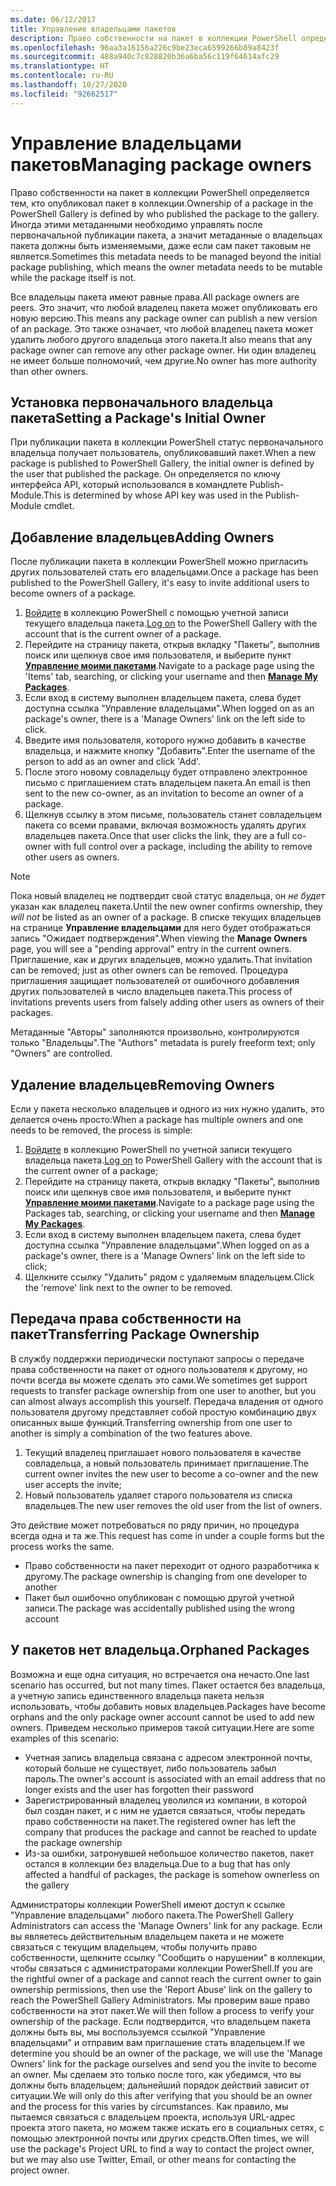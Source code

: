 ```yaml
---
ms.date: 06/12/2017
title: Управление владельцами пакетов
description: Право собственности на пакет в коллекции PowerShell определяется тем, кто опубликовал пакет в коллекции.
ms.openlocfilehash: 96aa3a16156a226c9be23eca6599266b89a8423f
ms.sourcegitcommit: 488a940c7c828820b36a6ba56c119f64614afc29
ms.translationtype: HT
ms.contentlocale: ru-RU
ms.lasthandoff: 10/27/2020
ms.locfileid: "92662517"
---
```

# <a name="managing-package-owners"></a><span data-ttu-id="af832-103">Управление владельцами пакетов</span><span class="sxs-lookup"><span data-stu-id="af832-103">Managing package owners</span></span>

<span data-ttu-id="af832-104">Право собственности на пакет в коллекции PowerShell определяется тем, кто опубликовал пакет в коллекции.</span><span class="sxs-lookup"><span data-stu-id="af832-104">Ownership of a package in the PowerShell Gallery is defined by who published the package to the gallery.</span></span> <span data-ttu-id="af832-105">Иногда этими метаданными необходимо управлять после первоначальной публикации пакета, а значит метаданные о владельцах пакета должны быть изменяемыми, даже если сам пакет таковым не является.</span><span class="sxs-lookup"><span data-stu-id="af832-105">Sometimes this metadata needs to be managed beyond the initial package publishing, which means the owner metadata needs to be mutable while the package itself is not.</span></span>

<span data-ttu-id="af832-106">Все владельцы пакета имеют равные права.</span><span class="sxs-lookup"><span data-stu-id="af832-106">All package owners are peers.</span></span> <span data-ttu-id="af832-107">Это значит, что любой владелец пакета может опубликовать его новую версию.</span><span class="sxs-lookup"><span data-stu-id="af832-107">This means any package owner can publish a new version of an package.</span></span>
<span data-ttu-id="af832-108">Это также означает, что любой владелец пакета может удалить любого другого владельца этого пакета.</span><span class="sxs-lookup"><span data-stu-id="af832-108">It also means that any package owner can remove any other package owner.</span></span> <span data-ttu-id="af832-109">Ни один владелец не имеет больше полномочий, чем другие.</span><span class="sxs-lookup"><span data-stu-id="af832-109">No owner has more authority than other owners.</span></span>

## <a name="setting-a-packages-initial-owner"></a><span data-ttu-id="af832-110">Установка первоначального владельца пакета</span><span class="sxs-lookup"><span data-stu-id="af832-110">Setting a Package's Initial Owner</span></span>

<span data-ttu-id="af832-111">При публикации пакета в коллекции PowerShell статус первоначального владельца получает пользователь, опубликовавший пакет.</span><span class="sxs-lookup"><span data-stu-id="af832-111">When a new package is published to PowerShell Gallery, the initial owner is defined by the user that published the package.</span></span> <span data-ttu-id="af832-112">Он определяется по ключу интерфейса API, который использовался в командлете Publish-Module.</span><span class="sxs-lookup"><span data-stu-id="af832-112">This is determined by whose API key was used in the Publish-Module cmdlet.</span></span>

## <a name="adding-owners"></a><span data-ttu-id="af832-113">Добавление владельцев</span><span class="sxs-lookup"><span data-stu-id="af832-113">Adding Owners</span></span>

<span data-ttu-id="af832-114">После публикации пакета в коллекции PowerShell можно пригласить других пользователей стать его владельцами.</span><span class="sxs-lookup"><span data-stu-id="af832-114">Once a package has been published to the PowerShell Gallery, it's easy to invite additional users to become owners of a package.</span></span>

1. <span data-ttu-id="af832-115">[Войдите](https://powershellgallery.com/users/account/LogOn) в коллекцию PowerShell с помощью учетной записи текущего владельца пакета.</span><span class="sxs-lookup"><span data-stu-id="af832-115">[Log on](https://powershellgallery.com/users/account/LogOn) to the PowerShell Gallery with the account that is the current owner of a package.</span></span>
1. <span data-ttu-id="af832-116">Перейдите на страницу пакета, открыв вкладку "Пакеты", выполнив поиск или щелкнув свое имя пользователя, и выберите пункт [**Управление моими пакетами**](https://www.powershellgallery.com/account/Packages).</span><span class="sxs-lookup"><span data-stu-id="af832-116">Navigate to a package page using the 'Items' tab, searching, or clicking your username and then [**Manage My Packages**](https://www.powershellgallery.com/account/Packages).</span></span>
1. <span data-ttu-id="af832-117">Если вход в систему выполнен владельцем пакета, слева будет доступна ссылка "Управление владельцами".</span><span class="sxs-lookup"><span data-stu-id="af832-117">When logged on as an package's owner, there is a 'Manage Owners' link on the left side to click.</span></span>
1. <span data-ttu-id="af832-118">Введите имя пользователя, которого нужно добавить в качестве владельца, и нажмите кнопку "Добавить".</span><span class="sxs-lookup"><span data-stu-id="af832-118">Enter the username of the person to add as an owner and click 'Add'.</span></span>
1. <span data-ttu-id="af832-119">После этого новому совладельцу будет отправлено электронное письмо с приглашением стать владельцем пакета.</span><span class="sxs-lookup"><span data-stu-id="af832-119">An email is then sent to the new co-owner, as an invitation to become an owner of a package.</span></span>
1. <span data-ttu-id="af832-120">Щелкнув ссылку в этом письме, пользователь станет совладельцем пакета со всеми правами, включая возможность удалять других владельцев пакета.</span><span class="sxs-lookup"><span data-stu-id="af832-120">Once that user clicks the link, they are a full co-owner with full control over a package, including the ability to remove other users as owners.</span></span>

> [!NOTE]
> <span data-ttu-id="af832-121">Пока новый владелец не подтвердит свой статус владельца, он *не будет* указан как владелец пакета.</span><span class="sxs-lookup"><span data-stu-id="af832-121">Until the new owner confirms ownership, they *will not* be listed as an owner of a package.</span></span> <span data-ttu-id="af832-122">В списке текущих владельцев на странице **Управление владельцами** для него будет отображаться запись "Ожидает подтверждения".</span><span class="sxs-lookup"><span data-stu-id="af832-122">When viewing the **Manage Owners** page, you will see a "pending approval" entry in the current owners.</span></span>
> <span data-ttu-id="af832-123">Приглашение, как и других владельцев, можно удалить.</span><span class="sxs-lookup"><span data-stu-id="af832-123">That invitation can be removed; just as other owners can be removed.</span></span> <span data-ttu-id="af832-124">Процедура приглашения защищает пользователей от ошибочного добавления других пользователей в число владельцев пакета.</span><span class="sxs-lookup"><span data-stu-id="af832-124">This process of invitations prevents users from falsely adding other users as owners of their packages.</span></span>

<span data-ttu-id="af832-125">Метаданные "Авторы" заполняются произвольно, контролируются только "Владельцы".</span><span class="sxs-lookup"><span data-stu-id="af832-125">The "Authors" metadata is purely freeform text; only "Owners" are controlled.</span></span>

## <a name="removing-owners"></a><span data-ttu-id="af832-126">Удаление владельцев</span><span class="sxs-lookup"><span data-stu-id="af832-126">Removing Owners</span></span>

<span data-ttu-id="af832-127">Если у пакета несколько владельцев и одного из них нужно удалить, это делается очень просто:</span><span class="sxs-lookup"><span data-stu-id="af832-127">When a package has multiple owners and one needs to be removed, the process is simple:</span></span>

1. <span data-ttu-id="af832-128">[Войдите](https://powershellgallery.com/users/account/LogOn) в коллекцию PowerShell по учетной записи текущего владельца пакета.</span><span class="sxs-lookup"><span data-stu-id="af832-128">[Log on](https://powershellgallery.com/users/account/LogOn) to PowerShell Gallery with the account that is the current owner of a package;</span></span>
1. <span data-ttu-id="af832-129">Перейдите на страницу пакета, открыв вкладку "Пакеты", выполнив поиск или щелкнув свое имя пользователя, и выберите пункт [**Управление моими пакетами**](https://www.powershellgallery.com/account/Packages).</span><span class="sxs-lookup"><span data-stu-id="af832-129">Navigate to a package page using the Packages tab, searching, or clicking your username and then [**Manage My Packages**](https://www.powershellgallery.com/account/Packages).</span></span>
1. <span data-ttu-id="af832-130">Если вход в систему выполнен владельцем пакета, слева будет доступна ссылка "Управление владельцами".</span><span class="sxs-lookup"><span data-stu-id="af832-130">When logged on as a package's owner, there is a 'Manage Owners' link on the left side to click;</span></span>
1. <span data-ttu-id="af832-131">Щелкните ссылку "Удалить" рядом с удаляемым владельцем.</span><span class="sxs-lookup"><span data-stu-id="af832-131">Click the 'remove' link next to the owner to be removed.</span></span>

## <a name="transferring-package-ownership"></a><span data-ttu-id="af832-132">Передача права собственности на пакет</span><span class="sxs-lookup"><span data-stu-id="af832-132">Transferring Package Ownership</span></span>

<span data-ttu-id="af832-133">В службу поддержки периодически поступают запросы о передаче права собственности на пакет от одного пользователя к другому, но почти всегда вы можете сделать это сами.</span><span class="sxs-lookup"><span data-stu-id="af832-133">We sometimes get support requests to transfer package ownership from one user to another, but you can almost always accomplish this yourself.</span></span> <span data-ttu-id="af832-134">Передача владения от одного пользователя другому представляет собой простую комбинацию двух описанных выше функций.</span><span class="sxs-lookup"><span data-stu-id="af832-134">Transferring ownership from one user to another is simply a combination of the two features above.</span></span>

1. <span data-ttu-id="af832-135">Текущий владелец приглашает нового пользователя в качестве совладельца, а новый пользователь принимает приглашение.</span><span class="sxs-lookup"><span data-stu-id="af832-135">The current owner invites the new user to become a co-owner and the new user accepts the invite;</span></span>
1. <span data-ttu-id="af832-136">Новый пользователь удаляет старого пользователя из списка владельцев.</span><span class="sxs-lookup"><span data-stu-id="af832-136">The new user removes the old user from the list of owners.</span></span>

<span data-ttu-id="af832-137">Это действие может потребоваться по ряду причин, но процедура всегда одна и та же.</span><span class="sxs-lookup"><span data-stu-id="af832-137">This request has come in under a couple forms but the process works the same.</span></span>

- <span data-ttu-id="af832-138">Право собственности на пакет переходит от одного разработчика к другому.</span><span class="sxs-lookup"><span data-stu-id="af832-138">The package ownership is changing from one developer to another</span></span>
- <span data-ttu-id="af832-139">Пакет был ошибочно опубликован с помощью другой учетной записи.</span><span class="sxs-lookup"><span data-stu-id="af832-139">The package was accidentally published using the wrong account</span></span>

## <a name="orphaned-packages"></a><span data-ttu-id="af832-140">У пакетов нет владельца.</span><span class="sxs-lookup"><span data-stu-id="af832-140">Orphaned Packages</span></span>

<span data-ttu-id="af832-141">Возможна и еще одна ситуация, но встречается она нечасто.</span><span class="sxs-lookup"><span data-stu-id="af832-141">One last scenario has occurred, but not many times.</span></span> <span data-ttu-id="af832-142">Пакет остается без владельца, а учетную запись единственного владельца пакета нельзя использовать, чтобы добавить новых владельцев.</span><span class="sxs-lookup"><span data-stu-id="af832-142">Packages have become orphans and the only package owner account cannot be used to add new owners.</span></span> <span data-ttu-id="af832-143">Приведем несколько примеров такой ситуации.</span><span class="sxs-lookup"><span data-stu-id="af832-143">Here are some examples of this scenario:</span></span>

- <span data-ttu-id="af832-144">Учетная запись владельца связана с адресом электронной почты, который больше не существует, либо пользователь забыл пароль.</span><span class="sxs-lookup"><span data-stu-id="af832-144">The owner's account is associated with an email address that no longer exists and the user has forgotten their password</span></span>
- <span data-ttu-id="af832-145">Зарегистрированный владелец уволился из компании, в которой был создан пакет, и с ним не удается связаться, чтобы передать право собственности на пакет.</span><span class="sxs-lookup"><span data-stu-id="af832-145">The registered owner has left the company that produces the package and cannot be reached to update the package ownership</span></span>
- <span data-ttu-id="af832-146">Из-за ошибки, затронувшей небольшое количество пакетов, пакет остался в коллекции без владельца.</span><span class="sxs-lookup"><span data-stu-id="af832-146">Due to a bug that has only affected a handful of packages, the package is somehow ownerless on the gallery</span></span>

<span data-ttu-id="af832-147">Администраторы коллекции PowerShell имеют доступ к ссылке "Управление владельцами" любого пакета.</span><span class="sxs-lookup"><span data-stu-id="af832-147">The PowerShell Gallery Administrators can access the 'Manage Owners' link for any package.</span></span> <span data-ttu-id="af832-148">Если вы являетесь действительным владельцем пакета и не можете связаться с текущим владельцем, чтобы получить право собственности, щелкните ссылку "Сообщить о нарушении" в коллекции, чтобы связаться с администраторами коллекции PowerShell.</span><span class="sxs-lookup"><span data-stu-id="af832-148">If you are the rightful owner of a package and cannot reach the current owner to gain ownership permissions, then use the 'Report Abuse' link on the gallery to reach the PowerShell Gallery Administrators.</span></span> <span data-ttu-id="af832-149">Мы проверим ваше право собственности на этот пакет.</span><span class="sxs-lookup"><span data-stu-id="af832-149">We will then follow a process to verify your ownership of the package.</span></span> <span data-ttu-id="af832-150">Если подтвердится, что владельцем пакета должны быть вы, мы воспользуемся ссылкой "Управление владельцами" и отправим вам приглашение стать владельцем.</span><span class="sxs-lookup"><span data-stu-id="af832-150">If we determine you should be an owner of the package, we will use the 'Manage Owners' link for the package ourselves and send you the invite to become an owner.</span></span> <span data-ttu-id="af832-151">Мы сделаем это только после того, как убедимся, что вы должны быть владельцем; дальнейший порядок действий зависит от ситуации.</span><span class="sxs-lookup"><span data-stu-id="af832-151">We will only do this after verifying that you should be an owner and the process for this varies by circumstances.</span></span> <span data-ttu-id="af832-152">Как правило, мы пытаемся связаться с владельцем проекта, используя URL-адрес проекта этого пакета, но можем также искать его в социальных сетях, с помощью электронной почты или других средств.</span><span class="sxs-lookup"><span data-stu-id="af832-152">Often times, we will use the package's Project URL to find a way to contact the project owner, but we may also use Twitter, Email, or other means for contacting the project owner.</span></span>
